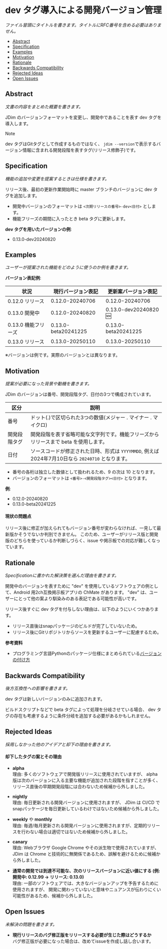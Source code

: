 <!--
このファイルはRFC文書のテンプレートです。
新しい文書を作成する際にコピーしてお使いください。
ファイルは MIT or Apache-2.0 のデュアルライセンスで取り込まれます。

# ファイルの構成
RFC文書のファイル形式はMarkdownを使用します。
文書の構成はテンプレートに従わなくても良いです。
不要な項目の省略などフォーマットの変更は自由に行ってください。

# ファイルの編集
アンダースコアで囲われた部分は文書作成者が趣旨にあった内容に置き換えてください。
このコメントは削除して構いません。
-->

# dev タグ導入による開発バージョン管理
_ファイル冒頭にタイトルを書きます。タイトルにRFC番号を含める必要はありません。_

- [Abstract](#Abstract)
- [Specification](#Specification)
- [Examples](#Examples)
- [Motivation](#Motivation)
- [Rationale](#Rationale)
- [Backwards Compatibility](#Backwards-Compatibility)
- [Rejected Ideas](#Rejected-Ideas)
- [Open Issues](#Issues)


<a name="Abstract"></a>
## Abstract
_文書の内容をまとめた概要を書きます。_

JDim のバージョンフォーマットを変更し、開発中であることを表す dev タグを導入します。

> [!NOTE]  
> dev タグはGitタグとして作成するものではなく、
> `jdim --version`で表示するバージョン情報に含まれる開発段階を表すタグ(リリース修飾子)です。

<a name="Specification"></a>
## Specification
_機能の追加や変更を提案するときは仕様を書きます。_

リリース後、最初の更新作業開始時に master ブランチのバージョンに dev タグを追加します。

- 開発中バージョンのフォーマットは `<次期リリースの番号>-dev<日付>` とします。
- 機能フリーズの期間に入ったとき beta タグに更新します。

**dev タグを用いたバージョンの例**:  

- 0.13.0-dev20240820


<a name="Examples"></a>
## Examples
_ユーザーが提案された機能をどのように使うのか例を書きます。_

**バージョン表記例**:  

状況 | 現行バージョン表記 | 更新案バージョン表記 |
--- | --- | --- |
0.12.0 リリース | 0.12.0-20240706 | 0.12.0-20240706 |
0.13.0 開発中   | 0.12.0-20240820 | 0.13.0-dev20240820 :new: |
0.13.0 機能フリーズ | 0.13.0-beta20241225 | 0.13.0-beta20241225 |
0.13.0 リリース | 0.13.0-20250110 | 0.13.0-20250110 |

※バージョンは例です。実際のバージョンとは異なります。


<a name="Motivation"></a>
## Motivation
_提案が必要になった背景や動機を書きます。_

JDim のバージョンは番号、開発段階タグ、日付の3つで構成されています。

区分 | 説明
---  | ---
番号 | ドット(.)で区切られた3つの数値(メジャー . マイナー . マイクロ)
開発段階タグ | 開発段階を表す省略可能な文字列です。機能フリーズからリリースまで beta を使用します。
日付 | ソースコードが修正された日時、形式は `YYYYMMDD`, 例えば2024年7月10日なら `20240710` となります。

- 番号の各桁は独立した数値として扱われるため、9 の次は 10 となります。
- バージョンのフォーマットは `<番号>-<開発段階タグ><日付>` となります。

**例**:  

- 0.12.0-20240820
- 0.13.0-beta20241225

#### 現状の問題点

リリース後に修正が加えられてもバージョン番号が変わらなければ、一見して最新版かそうでないか判別できません。
このため、ユーザーがリリース版と開発版のどちらを使っているか判断しづらく、issue や掲示板での対応が難しくなっています。


<a name="Rationale"></a>
## Rationale
_Specificationに書かれた解決策を選んだ理由を書きます。_

開発中のバージョンを表すために "dev" を使用しているソフトウェアの例として、Android 用2ch互換掲示板アプリの ChMate があります。
"dev" は、ユーザーにとって他の案より馴染みのある表記である可能性が高いです。

リリース後すぐに dev タグを付与しない理由は、以下のようにいくつかあります。

- リリース直後はsnapパッケージのビルドが完了していないため。
- リリース後にGitリポジトリからソースを更新するユーザーに配慮するため。

**参考資料**  

- プログラミング言語Pythonのパッケージ仕様にまとめられている[バージョンの付け方][py]

[py]: https://packaging.python.org/en/latest/specifications/version-specifiers/

<a name="Backwards-Compatibility"></a>
## Backwards Compatibility
_後方互換性への影響を書きます。_

dev タグは新しいバージョンのみに追加されます。

ビルドスクリプトなどで beta タグによって処理を分岐させている場合、
dev タグの存在も考慮するように条件分岐を追加する必要があるかもしれません。


<a name="Rejected-Ideas"></a>
## Rejected Ideas
_採用しなかった他のアイデアと却下の理由を書きます。_

#### 却下したタグの案とその理由

- **alpha**  
  理由: 多くのソフトウェアで開発版リリースに使用されていますが、
  alpha版は次のバージョンに入る主要な機能が追加された段階を指すことが多く、
  リリース直後の早期開発段階には合わないため候補から外しました。

- **nightly**  
  理由: 毎日更新される開発バージョンに使用されますが、
  JDim は CI/CD でsnapパッケージを毎日更新しているわけではないため候補から外しました。

- **weekly** や **monthly**  
  理由: 毎週/毎月更新される開発バージョンに使用されますが、定期的リリースを行わない場合は適切ではないため候補から外しました。

- **canary**  
  理由: Webブラウザ Google Chrome やその派生物で使用されていますが、
  JDim は Chrome と技術的に無関係であるため、誤解を避けるために候補から外しました。

- **通常の開発では到達不可能な、次のリリースバージョンに近い値にする (例: 開発中: 0.12.99 → リリース: 0.13.0)**  
  理由: 一部のソフトウェアでは、大きなバージョンアップを予告するために使用されますが、
  開発に関わっていないと意味やニュアンスが伝わりにくい可能性があるため、候補から外しました。

 
<a name="Issues"></a>
## Open Issues
_未解決の問題を書きます。_

- **現行リリースのバグ修正版をリリースする必要が生じた際はどうするか**  
  バグ修正版が必要になった場合は、改めてissueを作成し話し合います。
